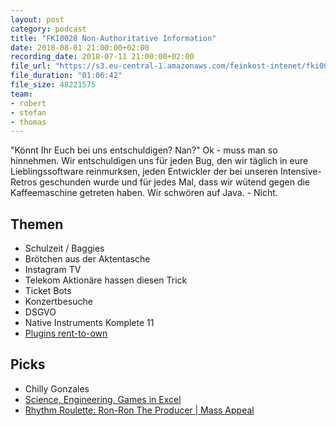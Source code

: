 ```yaml
---
layout: post
category: podcast
title: "FKI0028 Non-Authoritative Information"
date: 2018-08-01 21:00:00+02:00
recording_date: 2018-07-11 21:00:00+02:00
file_url: "https://s3.eu-central-1.amazonaws.com/feinkost-intenet/fki0028.mp3"
file_duration: "01:06:42"
file_size: 48221575
team:
- robert
- stefan
- thomas
---
```

"Könnt Ihr Euch bei uns entschuldigen? Nan?" Ok - muss man so hinnehmen. Wir entschuldigen uns für jeden Bug, den wir täglich in eure Lieblingssoftware reinmurksen, jeden Entwickler der bei unseren Intensive-Retros geschunden wurde und für jedes Mal, dass wir wütend gegen die Kaffeemaschine getreten haben. Wir schwören auf Java. - Nicht.

## Themen
- Schulzeit / Baggies
- Brötchen aus der Aktentasche
- Instagram TV
- Telekom Aktionäre hassen diesen Trick
- Ticket Bots
- Konzertbesuche
- DSGVO
- Native Instruments Komplete 11
- [Plugins rent-to-own](https://splice.com/)

## Picks
- Chilly Gonzales
- [Science, Engineering, Games in Excel](http://www.excelunusual.com/)
- [Rhythm Roulette: Ron-Ron The Producer | Mass Appeal](https://www.youtube.com/watch?v=-lNAN2wshII&list=PL_QcLOtFJOUgNxURr8B4lNtf_3e9fWZzl)
